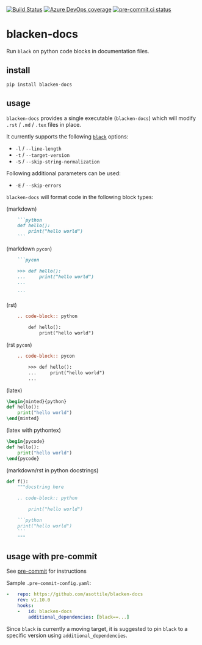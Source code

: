 [![Build Status](https://dev.azure.com/asottile/asottile/_apis/build/status/asottile.blacken-docs?branchName=master)](https://dev.azure.com/asottile/asottile/_build/latest?definitionId=36&branchName=master)
[![Azure DevOps coverage](https://img.shields.io/azure-devops/coverage/asottile/asottile/36/master.svg)](https://dev.azure.com/asottile/asottile/_build/latest?definitionId=36&branchName=master)
[![pre-commit.ci status](https://results.pre-commit.ci/badge/github/asottile/blacken-docs/master.svg)](https://results.pre-commit.ci/latest/github/asottile/blacken-docs/master)

blacken-docs
============

Run `black` on python code blocks in documentation files.

## install

`pip install blacken-docs`

## usage

`blacken-docs` provides a single executable (`blacken-docs`) which will modify
`.rst` / `.md` / `.tex` files in place.

It currently supports the following [`black`](https://github.com/psf/black)
options:

- `-l` / `--line-length`
- `-t` / `--target-version`
- `-S` / `--skip-string-normalization`

Following additional parameters can be used:

 - `-E` / `--skip-errors`

`blacken-docs` will format code in the following block types:

(markdown)
```markdown
    ```python
    def hello():
        print("hello world")
    ```
```

(markdown `pycon`)
```markdown
    ```pycon

    >>> def hello():
    ...     print("hello world")
    ...

    ```
```

(rst)
```rst
    .. code-block:: python

        def hello():
            print("hello world")
```

(rst `pycon`)
```rst
    .. code-block:: pycon

        >>> def hello():
        ...     print("hello world")
        ...
```

(latex)
```latex
\begin{minted}{python}
def hello():
    print("hello world")
\end{minted}
```

(latex with pythontex)
```latex
\begin{pycode}
def hello():
    print("hello world")
\end{pycode}
```

(markdown/rst in python docstrings)
```python
def f():
    """docstring here

    .. code-block:: python

        print("hello world")

    ```python
    print("hello world")
    ```
    """
```

## usage with pre-commit

See [pre-commit](https://pre-commit.com) for instructions

Sample `.pre-commit-config.yaml`:


```yaml
-   repo: https://github.com/asottile/blacken-docs
    rev: v1.10.0
    hooks:
    -   id: blacken-docs
        additional_dependencies: [black==...]
```

Since `black` is currently a moving target, it is suggested to pin `black`
to a specific version using `additional_dependencies`.
